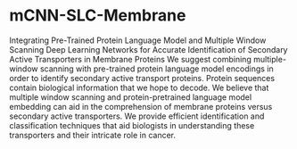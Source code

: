 # mCNN-SLC-Membrane
Integrating Pre-Trained Protein Language Model and Multiple Window Scanning Deep Learning Networks for Accurate Identification of Secondary Active Transporters in Membrane Proteins
We suggest combining multiple-window scanning with pre-trained protein language model encodings in order to identify secondary active transport proteins. Protein sequences contain biological information that we hope to decode. We believe that multiple window scanning and protein-pretrained language model embedding can aid in the comprehension of membrane proteins versus secondary active transporters. We provide efficient identification and classification techniques that aid biologists in understanding these transporters and their intricate role in cancer.
